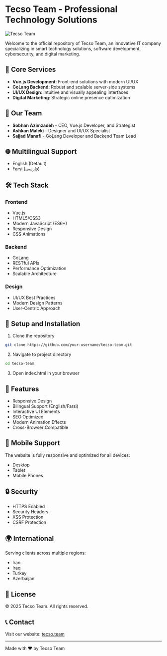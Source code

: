 # Tecso Team - Professional Technology Solutions

![Tecso Team](og-image.jpg)

Welcome to the official repository of Tecso Team, an innovative IT company specializing in smart technology solutions, software development, cybersecurity, and digital marketing.

## 🚀 Core Services

- **Vue.js Development**: Front-end solutions with modern UI/UX
- **GoLang Backend**: Robust and scalable server-side systems
- **UI/UX Design**: Intuitive and visually appealing interfaces
- **Digital Marketing**: Strategic online presence optimization

## 👥 Our Team

- **Sobhan Azimzadeh** - CEO, Vue.js Developer, and Strategist
- **Ashkan Maleki** - Designer and UI/UX Specialist
- **Sajjad Manafi** - GoLang Developer and Backend Team Lead

## 🌐 Multilingual Support

- English (Default)
- Farsi (فارسی)

## 🛠 Tech Stack

### Frontend
- Vue.js
- HTML5/CSS3
- Modern JavaScript (ES6+)
- Responsive Design
- CSS Animations

### Backend
- GoLang
- RESTful APIs
- Performance Optimization
- Scalable Architecture

### Design
- UI/UX Best Practices
- Modern Design Patterns
- User-Centric Approach

## 🔧 Setup and Installation

1. Clone the repository
```bash
git clone https://github.com/your-username/tecso-team.git
```

2. Navigate to project directory
```bash
cd tecso-team
```

3. Open index.html in your browser

## 🌟 Features

- Responsive Design
- Bilingual Support (English/Farsi)
- Interactive UI Elements
- SEO Optimized
- Modern Animation Effects
- Cross-Browser Compatible

## 📱 Mobile Support

The website is fully responsive and optimized for all devices:
- Desktop
- Tablet
- Mobile Phones

## 🔒 Security

- HTTPS Enabled
- Security Headers
- XSS Protection
- CSRF Protection

## 🌍 International

Serving clients across multiple regions:
- Iran
- Iraq
- Turkey
- Azerbaijan

## 📄 License

© 2025 Tecso Team. All rights reserved.

## 📞 Contact

Visit our website: [tecso.team](https://tecso.team)

---

Made with ❤️ by Tecso Team